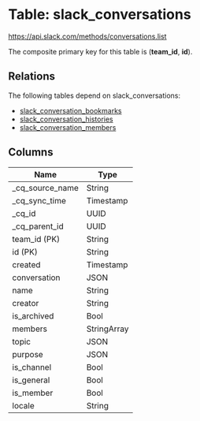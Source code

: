 # Table: slack_conversations

https://api.slack.com/methods/conversations.list

The composite primary key for this table is (**team_id**, **id**).

## Relations

The following tables depend on slack_conversations:
  - [slack_conversation_bookmarks](slack_conversation_bookmarks.md)
  - [slack_conversation_histories](slack_conversation_histories.md)
  - [slack_conversation_members](slack_conversation_members.md)

## Columns

| Name          | Type          |
| ------------- | ------------- |
|_cq_source_name|String|
|_cq_sync_time|Timestamp|
|_cq_id|UUID|
|_cq_parent_id|UUID|
|team_id (PK)|String|
|id (PK)|String|
|created|Timestamp|
|conversation|JSON|
|name|String|
|creator|String|
|is_archived|Bool|
|members|StringArray|
|topic|JSON|
|purpose|JSON|
|is_channel|Bool|
|is_general|Bool|
|is_member|Bool|
|locale|String|